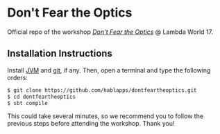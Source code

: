 # Don't Fear the Optics

Official repo of the workshop [*Don't Fear the
Optics*](http://www.lambda.world/schedule/#session-103) @ Lambda World 17.

## Installation Instructions

Install [JVM](https://java.com/en/download/) and
[git](https://git-scm.com/downloads), if any. Then, open a terminal and type the
following orders:

```bash
$ git clone https://github.com/hablapps/dontfeartheoptics.git
$ cd dontfeartheoptics
$ sbt compile
```

This could take several minutes, so we recommend you to follow the previous
steps before attending the workshop. Thank you!
